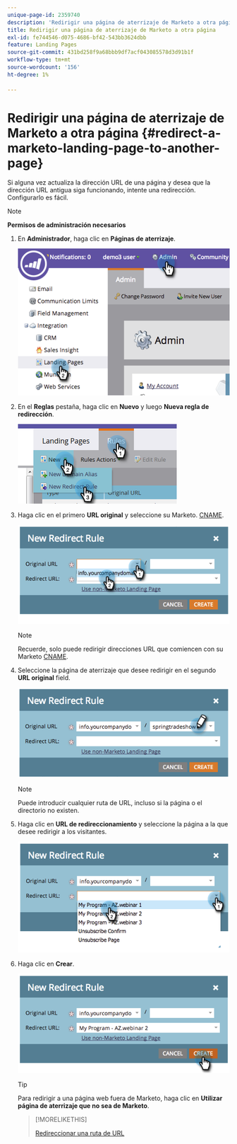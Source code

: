 ```yaml
---
unique-page-id: 2359740
description: 'Redirigir una página de aterrizaje de Marketo a otra página: documentación de Marketo'
title: Redirigir una página de aterrizaje de Marketo a otra página
exl-id: fe744546-d075-4686-bf42-543bb3624dbb
feature: Landing Pages
source-git-commit: 431bd258f9a68bbb9df7acf043085578d3d91b1f
workflow-type: tm+mt
source-wordcount: '156'
ht-degree: 1%

---
```


# Redirigir una página de aterrizaje de Marketo a otra página {#redirect-a-marketo-landing-page-to-another-page}

Si alguna vez actualiza la dirección URL de una página y desea que la dirección URL antigua siga funcionando, intente una redirección. Configurarlo es fácil.

>[!NOTE]
>
>**Permisos de administración necesarios**

1. En **Administrador**, haga clic en **Páginas de aterrizaje**.

   ![](assets/image2014-9-25-15-3a43-3a39.png)

1. En el **Reglas** pestaña, haga clic en **Nuevo** y luego **Nueva regla de redirección**.

   ![](assets/two-1.png)

1. Haga clic en el primero **URL original** y seleccione su Marketo. [CNAME](/help/marketo/product-docs/demand-generation/landing-pages/landing-page-actions/customize-your-landing-page-urls-with-a-cname.md).

   ![](assets/image2014-9-25-15-3a46-3a20.png)

   >[!NOTE]
   >
   >Recuerde, solo puede redirigir direcciones URL que comiencen con su Marketo [CNAME](/help/marketo/product-docs/demand-generation/landing-pages/landing-page-actions/customize-your-landing-page-urls-with-a-cname.md).

1. Seleccione la página de aterrizaje que desee redirigir en el segundo **URL original** field.

   ![](assets/image2014-9-25-15-3a47-3a20.png)

   >[!NOTE]
   >
   >Puede introducir cualquier ruta de URL, incluso si la página o el directorio no existen.

1. Haga clic en **URL de redireccionamiento** y seleccione la página a la que desee redirigir a los visitantes.

   ![](assets/image2014-9-25-15-3a47-3a53.png)

1. Haga clic en **Crear**.

   ![](assets/image2014-9-25-15-3a48-3a5.png)

   >[!TIP]
   >
   >Para redirigir a una página web fuera de Marketo, haga clic en **Utilizar página de aterrizaje que no sea de Marketo**.

   >[!MORELIKETHIS]
   >
   >[Redireccionar una ruta de URL](/help/marketo/product-docs/demand-generation/landing-pages/personalizing-landing-pages/redirect-a-url-path.md)
